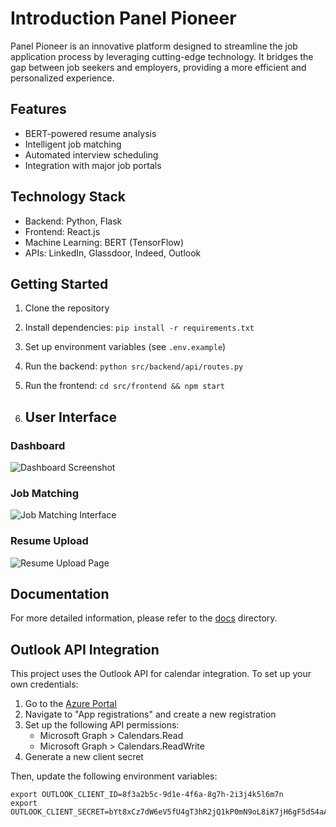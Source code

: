 # Introduction Panel Pioneer

Panel Pioneer is an innovative platform designed to streamline the job application process by leveraging cutting-edge technology. It bridges the gap between job seekers and employers, providing a more efficient and personalized experience.

## Features

- BERT-powered resume analysis
- Intelligent job matching
- Automated interview scheduling
- Integration with major job portals

## Technology Stack

- Backend: Python, Flask
- Frontend: React.js
- Machine Learning: BERT (TensorFlow)
- APIs: LinkedIn, Glassdoor, Indeed, Outlook

## Getting Started

1. Clone the repository
2. Install dependencies: `pip install -r requirements.txt`
3. Set up environment variables (see `.env.example`)
4. Run the backend: `python src/backend/api/routes.py`
5. Run the frontend: `cd src/frontend && npm start`

6. ## User Interface

### Dashboard
![Dashboard Screenshot](assets/dashboard_screenshot.png)

### Job Matching
![Job Matching Interface](assets/job_matching_screenshot.png)

### Resume Upload
![Resume Upload Page](assets/resume_upload_screenshot.png)

## Documentation

For more detailed information, please refer to the [docs](./docs) directory.

## Outlook API Integration

This project uses the Outlook API for calendar integration. To set up your own credentials:

1. Go to the [Azure Portal](https://portal.azure.com/)
2. Navigate to "App registrations" and create a new registration
3. Set up the following API permissions:
   - Microsoft Graph > Calendars.Read
   - Microsoft Graph > Calendars.ReadWrite
4. Generate a new client secret

Then, update the following environment variables:

```shell
export OUTLOOK_CLIENT_ID=8f3a2b5c-9d1e-4f6a-8g7h-2i3j4k5l6m7n
export OUTLOOK_CLIENT_SECRET=bYt8xCz7dW6eV5fU4gT3hR2jQ1kP0mN9oL8iK7jH6gF5dS4aA3
